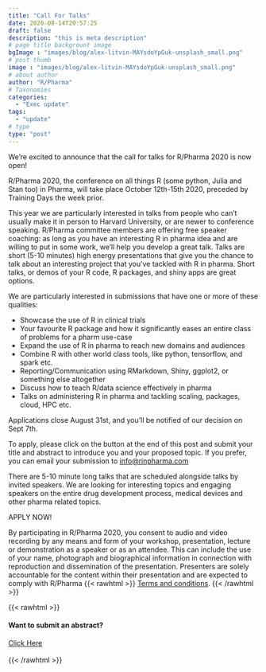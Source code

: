 ```yaml
---
title: "Call For Talks"
date: 2020-08-14T20:57:25
draft: false
description: "this is meta description"
# page title backgrount image
bgImage : "images/blog/alex-litvin-MAYsdoYpGuk-unsplash_small.png"
# post thumb
image : "images/blog/alex-litvin-MAYsdoYpGuk-unsplash_small.png"
# about author
author: "R/Pharma"
# Taxonomies
categories:
  - "Exec update"
tags:
  - "update"
# type
type: "post"
---
```


We’re excited to announce that the call for talks for R/Pharma 2020 is now open!

R/Pharma 2020, the conference on all things R (some python, Julia and Stan too) in Pharma, will take place October 12th-15th 2020, preceded by Training Days the week prior.

This year we are particularly interested in talks from people who can’t usually make it in person to Harvard University, or are newer to conference speaking.  R/Pharma committee members are offering free speaker coaching: as long as you have an interesting R in pharma idea and are willing to put in some work, we’ll help you develop a great talk.  Talks are short (5-10 minutes) high energy presentations that give you the chance to talk about an interesting project that you’ve tackled with R in pharma. Short talks, or demos of your R code, R packages, and shiny apps are great options. 

We are particularly interested in submissions that have one or more of these qualities:

-  Showcase the use of R in clinical trials
-  Your favourite R package and how it significantly eases an entire class of problems for a pharm use-case
-  Expand the use of R in pharma to reach new domains and audiences
-  Combine R with other world class tools, like python, tensorflow, and spark etc.
-  Reporting/Communication using RMarkdown, Shiny, ggplot2, or something else altogether
-  Discuss how to teach R/data science effectively in pharma
-  Talks on administering R in pharma and tackling scaling, packages, cloud, HPC etc.

Applications close August 31st, and you’ll be notified of our decision on Sept 7th.

To apply, please click on the button at the end of this post and submit your title and abstract to introduce you and your proposed topic. If you prefer, you can email your submission to info@rinpharma.com

There are 5-10 minute long talks that are scheduled alongside talks by invited speakers. We are looking for interesting topics and engaging speakers on the entire drug development process, medical devices and other pharma related topics.

APPLY NOW!

By participating in R/Pharma 2020, you consent to audio and video recording by any means and form of your workshop, presentation, lecture or demonstration as a speaker or as an attendee.  This can include the use of your name, photograph and biographical information in connection with reproduction and dissemination of the presentation. Presenters are solely accountable for the content within their presentation and are expected to comply with R/Pharma 
{{< rawhtml >}}
<a href="/terms" style="text-decoration: underline;">Terms and conditions</a>.
{{< /rawhtml >}}



{{< rawhtml >}}
<div class="col-lg-8">
  <div class="info">
    <h4 class="mt-5 mb-4">Want to submit an abstract?</h4>
    <a href="https://rinpharmaconf.typeform.com/to/Adeq04hn" class="btn btn-secondary btn-rounded">Click Here</a>
  </div>
  <br/>
</div>
{{< /rawhtml >}}
